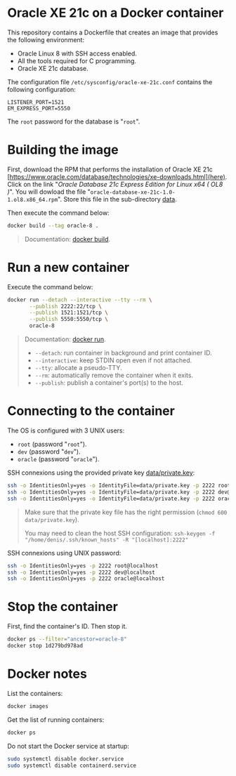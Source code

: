 # Oracle XE 21c on a Docker container

This repository contains a Dockerfile that creates an image that provides the following environment:

* Oracle Linux 8 with SSH access enabled.
* All the tools required for C programming.
* Oracle XE 21c database.

The configuration file `/etc/sysconfig/oracle-xe-21c.conf` contains the following configuration:

```
LISTENER_PORT=1521
EM_EXPRESS_PORT=5550
```

The `root` password for the database is "`root`".

# Building the image

First, download the RPM that performs the installation of Oracle XE 21c [https://www.oracle.com/database/technologies/xe-downloads.html](here). Click on the link "_Oracle Database 21c Express Edition for Linux x64 ( OL8 )_". You will dowload the file "`oracle-database-xe-21c-1.0-1.ol8.x86_64.rpm`". Store this file in the sub-directory [data](data).

Then execute the command below:

```bash
docker build --tag oracle-8 .
```

> Documentation: [docker build](https://docs.docker.com/engine/reference/commandline/build/).

# Run a new container

Execute the command below:

```bash
docker run --detach --interactive --tty --rm \
       --publish 2222:22/tcp \
       --publish 1521:1521/tcp \
       --publish 5550:5550/tcp \
       oracle-8
```

> Documentation: [docker run](https://docs.docker.com/engine/reference/commandline/run/).
>
> * `--detach`: run container in background and print container ID.
> * `--interactive`: keep STDIN open even if not attached.
> * `--tty`: allocate a pseudo-TTY.
> * `--rm`: automatically remove the container when it exits.
> * `--publish`: publish a container's port(s) to the host.

# Connecting to the container

The OS is configured with 3 UNIX users:

* `root` (password "`root`").
* `dev` (password "`dev`").
* `oracle` (password "`oracle`").

SSH connexions using the provided private key [data/private.key](data/private.key):

```bash
ssh -o IdentitiesOnly=yes -o IdentityFile=data/private.key -p 2222 root@localhost
ssh -o IdentitiesOnly=yes -o IdentityFile=data/private.key -p 2222 dev@localhost
ssh -o IdentitiesOnly=yes -o IdentityFile=data/private.key -p 2222 oracle@localhost
```

> Make sure that the private key file has the right permission (`chmod 600 data/private.key`).
>
> You may need to clean the host SSH configuration: `ssh-keygen -f "/home/denis/.ssh/known_hosts" -R "[localhost]:2222"`

SSH connexions using UNIX password:

```bash
ssh -o IdentitiesOnly=yes -p 2222 root@localhost
ssh -o IdentitiesOnly=yes -p 2222 dev@localhost
ssh -o IdentitiesOnly=yes -p 2222 oracle@localhost
```

# Stop the container

First, find the container's ID. Then stop it.

```bash
docker ps --filter="ancestor=oracle-8"
docker stop 1d279bd978ad
```

# Docker notes

List the containers:

```bash
docker images
``` 

Get the list of running containers:

```bash
docker ps
```

Do not start the Docker service at startup:

```bash
sudo systemctl disable docker.service
sudo systemctl disable containerd.service
```
